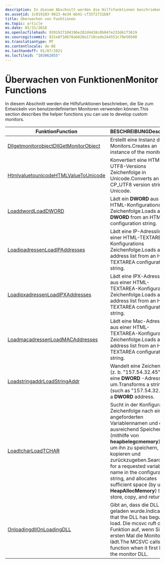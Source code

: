 ```yaml
---
description: In diesem Abschnitt werden die Hilfsfunktionen beschrieben, die Sie zum Entwickeln von benutzerdefinierten Monitoren verwenden können.
ms.assetid: 2c019183-9823-4e34-bb41-cf35f2731b8f
title: Überwachen von Funktionen
ms.topic: article
ms.date: 05/31/2018
ms.openlocfilehash: 9391927104196e282d4438c0b047e233d61f3619
ms.sourcegitcommit: 831e8f3db78ab820e1710cede244553c70e50500
ms.translationtype: MT
ms.contentlocale: de-DE
ms.lasthandoff: 01/07/2021
ms.locfileid: "103862855"
---
```

# <a name="monitor-functions"></a><span data-ttu-id="da9cc-103">Überwachen von Funktionen</span><span class="sxs-lookup"><span data-stu-id="da9cc-103">Monitor Functions</span></span>

<span data-ttu-id="da9cc-104">In diesem Abschnitt werden die Hilfsfunktionen beschrieben, die Sie zum Entwickeln von benutzerdefinierten Monitoren verwenden können.</span><span class="sxs-lookup"><span data-stu-id="da9cc-104">This section describes the helper functions you can use to develop custom monitors.</span></span>



| <span data-ttu-id="da9cc-105">Funktion</span><span class="sxs-lookup"><span data-stu-id="da9cc-105">Function</span></span>                                       | <span data-ttu-id="da9cc-106">BESCHREIBUNG</span><span class="sxs-lookup"><span data-stu-id="da9cc-106">Description</span></span>                                                                                                                                                      |
|------------------------------------------------|------------------------------------------------------------------------------------------------------------------------------------------------------------------|
| [<span data-ttu-id="da9cc-107">Dllgetmonitorobject</span><span class="sxs-lookup"><span data-stu-id="da9cc-107">DllGetMonitorObject</span></span>](dllgetmonitorobject.md) | <span data-ttu-id="da9cc-108">Erstellt eine Instanz des Monitors.</span><span class="sxs-lookup"><span data-stu-id="da9cc-108">Creates an instance of the monitor.</span></span>                                                                                                                              |
| [<span data-ttu-id="da9cc-109">Htmlvaluetounicode</span><span class="sxs-lookup"><span data-stu-id="da9cc-109">HTMLValueToUnicode</span></span>](htmlvaluetounicode.md)   | <span data-ttu-id="da9cc-110">Konvertiert eine HTML CP \_ UTF8-Versions Zeichenfolge in Unicode.</span><span class="sxs-lookup"><span data-stu-id="da9cc-110">Converts an HTML CP\_UTF8 version string to Unicode.</span></span>                                                                                                             |
| [<span data-ttu-id="da9cc-111">Loaddword</span><span class="sxs-lookup"><span data-stu-id="da9cc-111">LoadDWORD</span></span>](loaddword.md)                     | <span data-ttu-id="da9cc-112">Lädt ein **DWORD** aus einer HTML-Konfigurations Zeichenfolge.</span><span class="sxs-lookup"><span data-stu-id="da9cc-112">Loads a **DWORD** from an HTML configuration string.</span></span>                                                                                                             |
| [<span data-ttu-id="da9cc-113">Loadipadressen</span><span class="sxs-lookup"><span data-stu-id="da9cc-113">LoadIPAddresses</span></span>](loadipaddresses.md)         | <span data-ttu-id="da9cc-114">Lädt eine IP-Adressliste aus einer HTML-TEXTAREA-Konfigurations Zeichenfolge.</span><span class="sxs-lookup"><span data-stu-id="da9cc-114">Loads an IP address list from an HTML TEXTAREA configuration string.</span></span>                                                                                             |
| [<span data-ttu-id="da9cc-115">Loadipxadressen</span><span class="sxs-lookup"><span data-stu-id="da9cc-115">LoadIPXAddresses</span></span>](loadipxaddresses.md)       | <span data-ttu-id="da9cc-116">Lädt eine IPX-Adressliste aus einer HTML-TEXTAREA-Konfigurations Zeichenfolge.</span><span class="sxs-lookup"><span data-stu-id="da9cc-116">Loads an IPX address list from an HTML TEXTAREA configuration string.</span></span>                                                                                            |
| [<span data-ttu-id="da9cc-117">Loadmacadressen</span><span class="sxs-lookup"><span data-stu-id="da9cc-117">LoadMACAddresses</span></span>](loadmacaddresses.md)       | <span data-ttu-id="da9cc-118">Lädt eine Mac-Adressliste aus einer HTML-TEXTAREA-Konfigurations Zeichenfolge.</span><span class="sxs-lookup"><span data-stu-id="da9cc-118">Loads a MAC address list from an HTML TEXTAREA configuration string.</span></span>                                                                                             |
| [<span data-ttu-id="da9cc-119">Loadstringaddr</span><span class="sxs-lookup"><span data-stu-id="da9cc-119">LoadStringAddr</span></span>](loadstringaddr.md)           | <span data-ttu-id="da9cc-120">Wandelt eine Zeichenfolge (z. b. "157.54.32.45") in eine **DWORD** -Adresse um.</span><span class="sxs-lookup"><span data-stu-id="da9cc-120">Transforms a string (such as "157.54.32.45") to a **DWORD** address.</span></span>                                                                                             |
| [<span data-ttu-id="da9cc-121">Loadtchar</span><span class="sxs-lookup"><span data-stu-id="da9cc-121">LoadTCHAR</span></span>](loadtchar.md)                     | <span data-ttu-id="da9cc-122">Sucht in der Konfigurations Zeichenfolge nach einem angeforderten Variablennamen und ordnet ausreichend Speicherplatz (mithilfe von **heapbelegcmemory**) zu, um ihn zu speichern, zu kopieren und zurückzugeben.</span><span class="sxs-lookup"><span data-stu-id="da9cc-122">Searches for a requested variable name in the configuration string, and allocates sufficient space (by using **HeapAllocMemory**) to store, copy, and return it.</span></span> |
| [<span data-ttu-id="da9cc-123">Onloadingdll</span><span class="sxs-lookup"><span data-stu-id="da9cc-123">OnLoadingDLL</span></span>](onloadingdll.md)               | <span data-ttu-id="da9cc-124">Gibt an, dass die DLL bereits geladen wurde.</span><span class="sxs-lookup"><span data-stu-id="da9cc-124">Indicates that the DLL has begun to load.</span></span> <span data-ttu-id="da9cc-125">Die mcsvc ruft diese Funktion auf, wenn Sie zum ersten Mal die Monitor-DLL lädt.</span><span class="sxs-lookup"><span data-stu-id="da9cc-125">The MCSVC calls this function when it first loads the monitor DLL.</span></span>                                                     |



 

 

 



